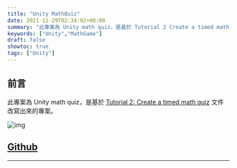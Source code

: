 ```yaml
---
title: "Unity MathQuiz"
date: 2021-11-29T02:34:02+08:00
summary: "此專案為 Unity math quiz，是基於 Tutorial 2 Create a timed math quiz 文件改寫出來的專案。"
keywords: ["Unity","MathGame"]
draft: false
showtoc: true
tags: ["Unity"]
---
```


## 前言

此專案為 Unity math quiz，是基於 [Tutorial 2: Create a timed math quiz][url_1] 文件改寫出來的專案。

![img]

## [Github]

______________________________________________________________________

[img]:https://i.imgur.com/Igy3NfA.gif
[url_1]: https://docs.microsoft.com/en-us/visualstudio/ide/tutorial-2-create-a-timed-math-quiz
[Github]:https://github.com/Wenrong274/MathQuiz

